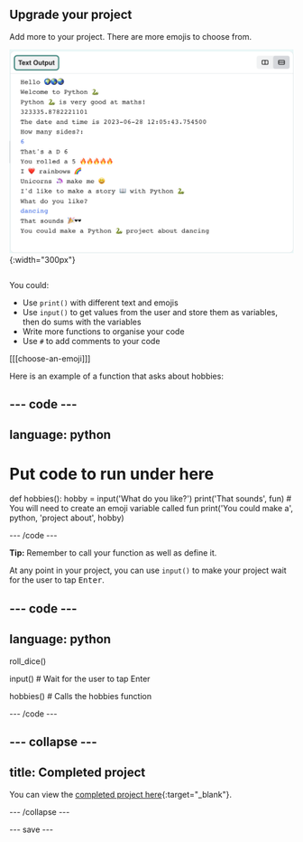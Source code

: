 ## Upgrade your project

<div style="display: flex; flex-wrap: wrap">
<div style="flex-basis: 200px; flex-grow: 1; margin-right: 15px;">
Add more to your project. There are more emojis to choose from.
  </div>
<div>

![The Text Output area showing the output from a longer project with more text, emojis, and inputs.](images/upgrade_ideas.png){:width="300px"} 

</div>
</div>

You could:
+ Use `print()` with different text and emojis
+ Use `input()` to get values from the user and store them as variables, then do sums with the variables
+ Write more functions to organise your code
+ Use `#` to add comments to your code


[[[choose-an-emoji]]]

Here is an example of a function that asks about hobbies:

--- code ---
---
language: python
---

# Put code to run under here
def hobbies():
    hobby = input('What do you like?')
    print('That sounds', fun)  # You will need to create an emoji variable called fun
    print('You could make a', python, 'project about', hobby)

--- /code ---

**Tip:** Remember to call your function as well as define it.

At any point in your project, you can use `input()` to make your project wait for the user to tap <kbd>Enter</kbd>.

--- code ---
---
language: python
---

roll_dice()

input()  # Wait for the user to tap Enter

hobbies()  # Calls the hobbies function

--- /code ---

--- collapse ---
---
title: Completed project
---

You can view the [completed project here](https://staging-editor.raspberrypi.org/en/projects/hello-world-solution-simple){:target="_blank"}.

--- /collapse ---

--- save ---
